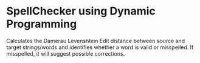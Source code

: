 # SpellChecker using Dynamic Programming
Calculates the Damerau Levenshtein Edit distance between source and target strings/words and identifies whether a word is valid or misspelled. 
If misspelled, it will suggest possible corrections. 
